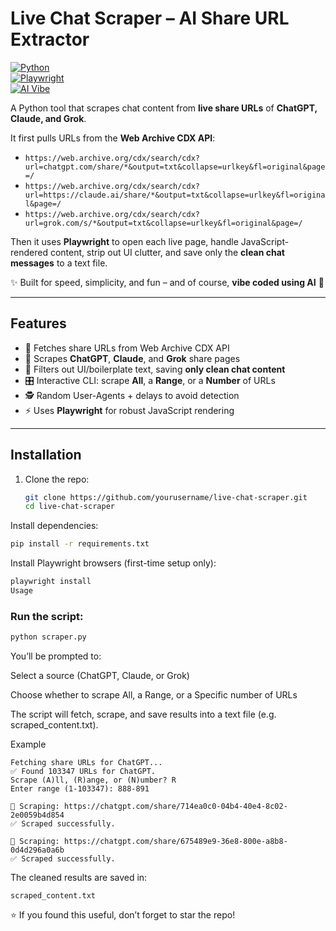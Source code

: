 # Live Chat Scraper – AI Share URL Extractor  

[![Python](https://img.shields.io/badge/Python-3.9%2B-blue)](https://www.python.org/)  
[![Playwright](https://img.shields.io/badge/Playwright-Automation-green)](https://playwright.dev/)  
[![AI Vibe](https://img.shields.io/badge/Vibe%20Coded-AI-purple)](#)  

A Python tool that scrapes chat content from **live share URLs** of **ChatGPT, Claude, and Grok**.  

It first pulls URLs from the **Web Archive CDX API**:  

- `https://web.archive.org/cdx/search/cdx?url=chatgpt.com/share/*&output=txt&collapse=urlkey&fl=original&page=/`  
- `https://web.archive.org/cdx/search/cdx?url=https://claude.ai/share/*&output=txt&collapse=urlkey&fl=original&page=/`  
- `https://web.archive.org/cdx/search/cdx?url=grok.com/s/*&output=txt&collapse=urlkey&fl=original&page=/`  

Then it uses **Playwright** to open each live page, handle JavaScript-rendered content, strip out UI clutter, and save only the **clean chat messages** to a text file.  

✨ Built for speed, simplicity, and fun – and of course, **vibe coded using AI** 🤖  

---

## Features  
- 🔎 Fetches share URLs from Web Archive CDX API  
- 📂 Scrapes **ChatGPT**, **Claude**, and **Grok** share pages  
- 🧹 Filters out UI/boilerplate text, saving **only clean chat content**  
- 🎛️ Interactive CLI: scrape **All**, a **Range**, or a **Number** of URLs  
- 🕵️ Random User-Agents + delays to avoid detection  
- ⚡ Uses **Playwright** for robust JavaScript rendering  

---

## Installation  

1. Clone the repo:  
   ```bash
   git clone https://github.com/yourusername/live-chat-scraper.git
   cd live-chat-scraper
   ```
Install dependencies:

   ```bash
  pip install -r requirements.txt
  ```
  Install Playwright browsers (first-time setup only):
  ```bash
  playwright install
  Usage
  ```
### Run the script:

  ```bash
  python scraper.py
  ```
You’ll be prompted to:

Select a source (ChatGPT, Claude, or Grok)

Choose whether to scrape All, a Range, or a Specific number of URLs

The script will fetch, scrape, and save results into a text file (e.g. scraped_content.txt).

Example
  ```
  Fetching share URLs for ChatGPT...
  ✅ Found 103347 URLs for ChatGPT.
  Scrape (A)ll, (R)ange, or (N)umber? R
  Enter range (1-103347): 888-891

  🔹 Scraping: https://chatgpt.com/share/714ea0c0-04b4-40e4-8c02-2e0059b4d854
  ✅ Scraped successfully.
  
  🔹 Scraping: https://chatgpt.com/share/675489e9-36e8-800e-a8b8-0d4d296a0a6b
  ✅ Scraped successfully.
  ```
The cleaned results are saved in:
  ```
  scraped_content.txt
  ```

⭐ If you found this useful, don’t forget to star the repo!
